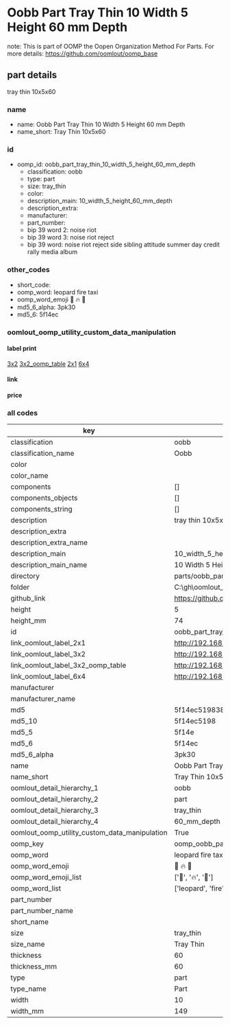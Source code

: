 # Oobb Part Tray Thin 10 Width 5 Height 60 mm Depth  

note: This is part of OOMP the Oopen Organization Method For Parts. For more details: https://github.com/oomlout/oomp_base

##  part details
  



tray thin 10x5x60



### name
* name: Oobb Part Tray Thin 10 Width 5 Height 60 mm Depth
* name_short: Tray Thin 10x5x60 
### id
* oomp_id: oobb_part_tray_thin_10_width_5_height_60_mm_depth
  * classification: oobb
  * type: part
  * size: tray_thin
  * color: 
  * description_main: 10_width_5_height_60_mm_depth
  * description_extra: 
  * manufacturer: 
  * part_number: 
  * bip 39 word 2: noise riot
  * bip 39 word 3: noise riot reject
  * bip 39 word: noise riot reject side sibling attitude summer day credit rally media album

### other_codes
* short_code: 
* oomp_word: leopard fire taxi
* oomp_word_emoji :leopard: :fire: :taxi:
* md5_6_alpha: 3pk30
* md5_6: 5f14ec






### oomlout_oomp_utility_custom_data_manipulation
#### label print
[3x2](http://192.168.1.245:1112/?label=oomp%203pk30)
[3x2_oomp_table](http://192.168.1.108:1112/?label=oomp%203pk30)
[2x1](http://192.168.1.242:1112/?label=oomp%203pk30)
[6x4](http://192.168.1.55:1112/?label=oomp%203pk30)    

#### link

                              

#### price







### all codes 
| key | value |  
| --- | --- |  
| classification | oobb |  
| classification_name | Oobb |  
| color |  |  
| color_name |  |  
| components | [] |  
| components_objects | [] |  
| components_string | [] |  
| description | tray thin 10x5x60 |  
| description_extra |  |  
| description_extra_name |  |  
| description_main | 10_width_5_height_60_mm_depth |  
| description_main_name | 10 Width 5 Height 60 mm Depth |  
| directory | parts/oobb_part_tray_thin_10_width_5_height_60_mm_depth |  
| folder | C:\gh\oomlout_oobb_version_4_generated_parts\parts\oobb_part_tray_thin_10_width_5_height_60_mm_depth |  
| github_link | https://github.com/oomlout/oomlout_oomp_part_src/tree/main/parts/oobb_part_tray_thin_10_width_5_height_60_mm_depth |  
| height | 5 |  
| height_mm | 74 |  
| id | oobb_part_tray_thin_10_width_5_height_60_mm_depth |  
| link_oomlout_label_2x1 | http://192.168.1.242:1112/?label=oomp%203pk30 |  
| link_oomlout_label_3x2 | http://192.168.1.245:1112/?label=oomp%203pk30 |  
| link_oomlout_label_3x2_oomp_table | http://192.168.1.108:1112/?label=oomp%203pk30 |  
| link_oomlout_label_6x4 | http://192.168.1.55:1112/?label=oomp%203pk30 |  
| manufacturer |  |  
| manufacturer_name |  |  
| md5 | 5f14ec5198381b243ae3dc7f69ee8cae |  
| md5_10 | 5f14ec5198 |  
| md5_5 | 5f14e |  
| md5_6 | 5f14ec |  
| md5_6_alpha | 3pk30 |  
| name | Oobb Part Tray Thin 10 Width 5 Height 60 mm Depth |  
| name_short | Tray Thin 10x5x60  |  
| oomlout_detail_hierarchy_1 | oobb |  
| oomlout_detail_hierarchy_2 | part |  
| oomlout_detail_hierarchy_3 | tray_thin |  
| oomlout_detail_hierarchy_4 | 60_mm_depth |  
| oomlout_oomp_utility_custom_data_manipulation | True |  
| oomp_key | oomp_oobb_part_tray_thin_10_width_5_height_60_mm_depth |  
| oomp_word | leopard fire taxi |  
| oomp_word_emoji | :leopard: :fire: :taxi: |  
| oomp_word_emoji_list | [':leopard:', ':fire:', ':taxi:'] |  
| oomp_word_list | ['leopard', 'fire', 'taxi'] |  
| part_number |  |  
| part_number_name |  |  
| short_name |  |  
| size | tray_thin |  
| size_name | Tray Thin |  
| thickness | 60 |  
| thickness_mm | 60 |  
| type | part |  
| type_name | Part |  
| width | 10 |  
| width_mm | 149 |  
